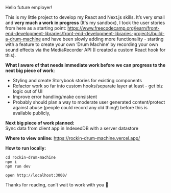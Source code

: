 Hello future employer! 

This is my little project to develop my React and Next.js skills.
It’s very small and **very much a work in progress** (It's my sandbox), I took the user stories from here as a starting point:  https://www.freecodecamp.org/learn/front-end-development-libraries/front-end-development-libraries-projects/build-a-drum-machine and have been slowly adding more functionality - starting with a feature to create your own ‘Drum Machine’ by recording your own sound effects via the MediaRecorder API (I created a custom React hook for this).

**What I aware of that needs immediate work before we can progress to the next big piece of work**:

- Styling and create Storybook stories for existing components
- Refactor work so far into custom hooks/separate layer at least - get biz logic out of UI
- Improve error handling/make consistent
- Probably should plan a way to moderate user generated content/protect against abuse (people could record any old thing!) before this is available publicly,

**Next big piece of work planned:**  
Sync data from client app in IndexedDB with a server datastore

**Where to view online:** https://rockin-drum-machine.vercel.app/  

**How to run locally:**

    cd rockin-drum-machine 
    npm i
    npm run dev  
    
    open http://localhost:3000/

Thanks for reading, can’t wait to work with you 🙂 